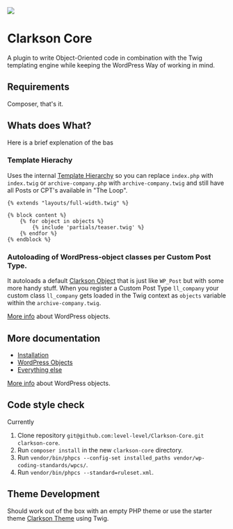 <img src="https://travis-ci.org/level-level/Clarkson-Core.svg?branch=master">

# Clarkson Core
A plugin to write Object-Oriented code in combination with the Twig templating engine while keeping the WordPress Way of working in mind.

## Requirements
Composer, that's it.

## Whats does What?

Here is a brief explenation of the bas
### Template Hierachy
Uses the internal [Template Hierarchy](https://developer.wordpress.org/themes/basics/template-hierarchy/) so you can replace `index.php` with `index.twig` or `archive-company.php` with `archive-company.twig` and still have all Posts or CPT's available in "The Loop".


```
{% extends "layouts/full-width.twig" %}

{% block content %}
    {% for object in objects %}
        {% include 'partials/teaser.twig' %}
    {% endfor %}
{% endblock %}
```

### Autoloading of WordPress-object classes per Custom Post Type.
It autoloads a default [Clarkson Object](https://github.com/level-level/Clarkson-Core/blob/master/post-objects/Clarkson_Object.php) that is just like `WP_Post` but with some more handy stuff.
When you register a Custom Post Type `ll_company` your custom class `ll_company` gets loaded in the Twig context as `objects` variable within the `archive-company.twig`.  

[More info](http://wp-clarkson.com/core/docs/wordpress-objects.html) about WordPress objects.

## More documentation

- [Installation](http://wp-clarkson.com/core/docs/wordpress-objects.html)
- [WordPress Objects](http://wp-clarkson.com/core/docs/wordpress-objects.html)
- [Everything else](http://wp-clarkson.com/core/docs/)

[More info](http://wp-clarkson.com/core/docs/wordpress-objects.html) about WordPress objects.

## Code style check
Currently 
1. Clone repository `git@github.com:level-level/Clarkson-Core.git clarkson-core`.
1. Run `composer install` in the new `clarkson-core` directory.
1. Run `vendor/bin/phpcs --config-set installed_paths vendor/wp-coding-standards/wpcs/`.
1. Run `vendor/bin/phpcs --standard=ruleset.xml`.

## Theme Development

Should work out of the box with an empty PHP theme or use the starter theme [Clarkson Theme](https://github.com/level-level/Clarkson-Theme/) using Twig.
